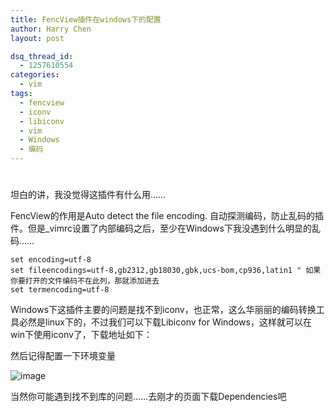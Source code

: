 ```yaml
---
title: FencView插件在windows下的配置
author: Harry Chen
layout: post

dsq_thread_id:
  - 1257610554
categories:
  - vim
tags:
  - fencview
  - iconv
  - libiconv
  - vim
  - Windows
  - 编码
---
```

# 

  坦白的讲，我没觉得这插件有什么用……

  FencView的作用是Auto detect the file encoding. 自动探测编码，防止乱码的插件。但是_vimrc设置了内部编码之后，至少在Windows下我没遇到什么明显的乱码……


    set encoding=utf-8
    set fileencodings=utf-8,gb2312,gb18030,gbk,ucs-bom,cp936,latin1 " 如果你要打开的文件编码不在此列，那就添加进去
    set termencoding=utf-8

  Windows下这插件主要的问题是找不到iconv，也正常，这么华丽丽的编码转换工具必然是linux下的，不过我们可以下载Libiconv for Windows，这样就可以在win下使用iconv了，下载地址如下：

  然后记得配置一下环境变量

![image][1]

  当然你可能遇到找不到库的问题……去刚才的页面下载Dependencies吧

   [1]: http://www.roybit.com/wp-content/uploads/2011/09/image_thumb2.png (image)
